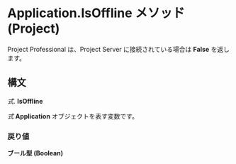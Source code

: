 
# Application.IsOffline メソッド (Project)

Project Professional は、Project Server に接続されている場合は **False** を返します。


## 構文

 _式_. **IsOffline**

 _式_ **Application** オブジェクトを表す変数です。


### 戻り値

 **ブール型 (Boolean)**


